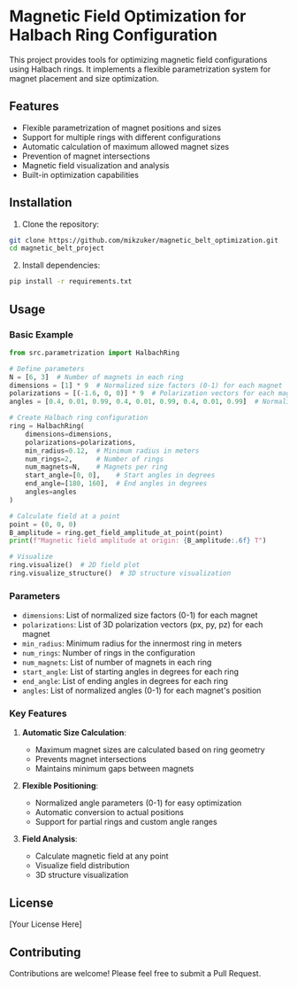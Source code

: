 # Magnetic Field Optimization for Halbach Ring Configuration

This project provides tools for optimizing magnetic field configurations using Halbach rings. It implements a flexible parametrization system for magnet placement and size optimization.

## Features

- Flexible parametrization of magnet positions and sizes
- Support for multiple rings with different configurations
- Automatic calculation of maximum allowed magnet sizes
- Prevention of magnet intersections
- Magnetic field visualization and analysis
- Built-in optimization capabilities

## Installation

1. Clone the repository:
```bash
git clone https://github.com/mikzuker/magnetic_belt_optimization.git
cd magnetic_belt_project
```

2. Install dependencies:
```bash
pip install -r requirements.txt
```

## Usage

### Basic Example

```python
from src.parametrization import HalbachRing

# Define parameters
N = [6, 3]  # Number of magnets in each ring
dimensions = [1] * 9  # Normalized size factors (0-1) for each magnet
polarizations = [(-1.6, 0, 0)] * 9  # Polarization vectors for each magnet
angles = [0.4, 0.01, 0.99, 0.4, 0.01, 0.99, 0.4, 0.01, 0.99]  # Normalized angles (0-1)

# Create Halbach ring configuration
ring = HalbachRing(
    dimensions=dimensions,
    polarizations=polarizations,
    min_radius=0.12,  # Minimum radius in meters
    num_rings=2,      # Number of rings
    num_magnets=N,    # Magnets per ring
    start_angle=[0, 0],    # Start angles in degrees
    end_angle=[180, 160],  # End angles in degrees
    angles=angles
)

# Calculate field at a point
point = (0, 0, 0)
B_amplitude = ring.get_field_amplitude_at_point(point)
print(f"Magnetic field amplitude at origin: {B_amplitude:.6f} T")

# Visualize
ring.visualize()  # 2D field plot
ring.visualize_structure()  # 3D structure visualization
```

### Parameters

- `dimensions`: List of normalized size factors (0-1) for each magnet
- `polarizations`: List of 3D polarization vectors (px, py, pz) for each magnet
- `min_radius`: Minimum radius for the innermost ring in meters
- `num_rings`: Number of rings in the configuration
- `num_magnets`: List of number of magnets in each ring
- `start_angle`: List of starting angles in degrees for each ring
- `end_angle`: List of ending angles in degrees for each ring
- `angles`: List of normalized angles (0-1) for each magnet's position

### Key Features

1. **Automatic Size Calculation**:
   - Maximum magnet sizes are calculated based on ring geometry
   - Prevents magnet intersections
   - Maintains minimum gaps between magnets

2. **Flexible Positioning**:
   - Normalized angle parameters (0-1) for easy optimization
   - Automatic conversion to actual positions
   - Support for partial rings and custom angle ranges

3. **Field Analysis**:
   - Calculate magnetic field at any point
   - Visualize field distribution
   - 3D structure visualization

## License

[Your License Here]

## Contributing

Contributions are welcome! Please feel free to submit a Pull Request.